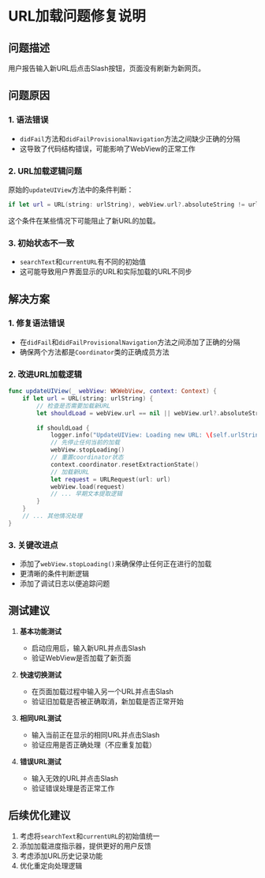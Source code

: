 # URL加载问题修复说明

## 问题描述
用户报告输入新URL后点击Slash按钮，页面没有刷新为新网页。

## 问题原因

### 1. 语法错误
- `didFail`方法和`didFailProvisionalNavigation`方法之间缺少正确的分隔
- 这导致了代码结构错误，可能影响了WebView的正常工作

### 2. URL加载逻辑问题
原始的`updateUIView`方法中的条件判断：
```swift
if let url = URL(string: urlString), webView.url?.absoluteString != urlString {
```
这个条件在某些情况下可能阻止了新URL的加载。

### 3. 初始状态不一致
- `searchText`和`currentURL`有不同的初始值
- 这可能导致用户界面显示的URL和实际加载的URL不同步

## 解决方案

### 1. 修复语法错误
- 在`didFail`和`didFailProvisionalNavigation`方法之间添加了正确的分隔
- 确保两个方法都是`Coordinator`类的正确成员方法

### 2. 改进URL加载逻辑
```swift
func updateUIView(_ webView: WKWebView, context: Context) {
    if let url = URL(string: urlString) {
        // 检查是否需要加载新URL
        let shouldLoad = webView.url == nil || webView.url?.absoluteString != urlString
        
        if shouldLoad {
            logger.info("UpdateUIView: Loading new URL: \(self.urlString)")
            // 先停止任何当前的加载
            webView.stopLoading()
            // 重置coordinator状态
            context.coordinator.resetExtractionState()
            // 加载新URL
            let request = URLRequest(url: url)
            webView.load(request)
            // ... 早期文本提取逻辑
        }
    }
    // ... 其他情况处理
}
```

### 3. 关键改进点
- 添加了`webView.stopLoading()`来确保停止任何正在进行的加载
- 更清晰的条件判断逻辑
- 添加了调试日志以便追踪问题

## 测试建议

1. **基本功能测试**
   - 启动应用后，输入新URL并点击Slash
   - 验证WebView是否加载了新页面

2. **快速切换测试**
   - 在页面加载过程中输入另一个URL并点击Slash
   - 验证旧加载是否被正确取消，新加载是否正常开始

3. **相同URL测试**
   - 输入当前正在显示的相同URL并点击Slash
   - 验证应用是否正确处理（不应重复加载）

4. **错误URL测试**
   - 输入无效的URL并点击Slash
   - 验证错误处理是否正常工作

## 后续优化建议

1. 考虑将`searchText`和`currentURL`的初始值统一
2. 添加加载进度指示器，提供更好的用户反馈
3. 考虑添加URL历史记录功能
4. 优化重定向处理逻辑 